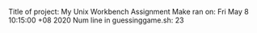 Title of project: My Unix Workbench Assignment
Make ran on:  Fri May 8 10:15:00 +08 2020
Num line in guessinggame.sh:  23
